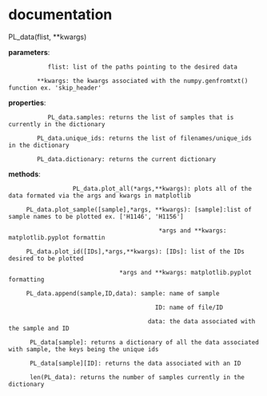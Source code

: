 # documentation


PL_data(flist, **kwargs)
 
**parameters**: 

               flist: list of the paths pointing to the desired data

            **kwargs: the kwargs associated with the numpy.genfromtxt() function ex. 'skip_header'
            
**properties**: 

               PL_data.samples: returns the list of samples that is currently in the dictionary

            PL_data.unique_ids: returns the list of filenames/unique_ids in the dictionary
            
            PL_data.dictionary: returns the current dictionary
           
**methods**: 

                      PL_data.plot_all(*args,**kwargs): plots all of the data formated via the args and kwargs in matplotlib

         PL_data.plot_sample([sample],*args, **kwargs): [sample]:list of sample names to be plotted ex. ['H1146', 'H1156']
         
                                              *args and **kwargs: matplotlib.pyplot formattin
                                                         
         PL_data.plot_id([IDs],*args,**kwargs): [IDs]: list of the IDs desired to be plotted
         
                                   *args and **kwargs: matplotlib.pyplot formatting
                                                 
         PL_data.append(sample,ID,data): sample: name of sample
         
                                             ID: name of file/ID
                                             
                                           data: the data associated with the sample and ID
                                           
          PL_data[sample]: returns a dictionary of all the data associated with sample, the keys being the unique ids
          
          PL_data[sample][ID]: returns the data associated with an ID
          
          len(PL_data): returns the number of samples currently in the dictionary
          
          
         
   
       
         

